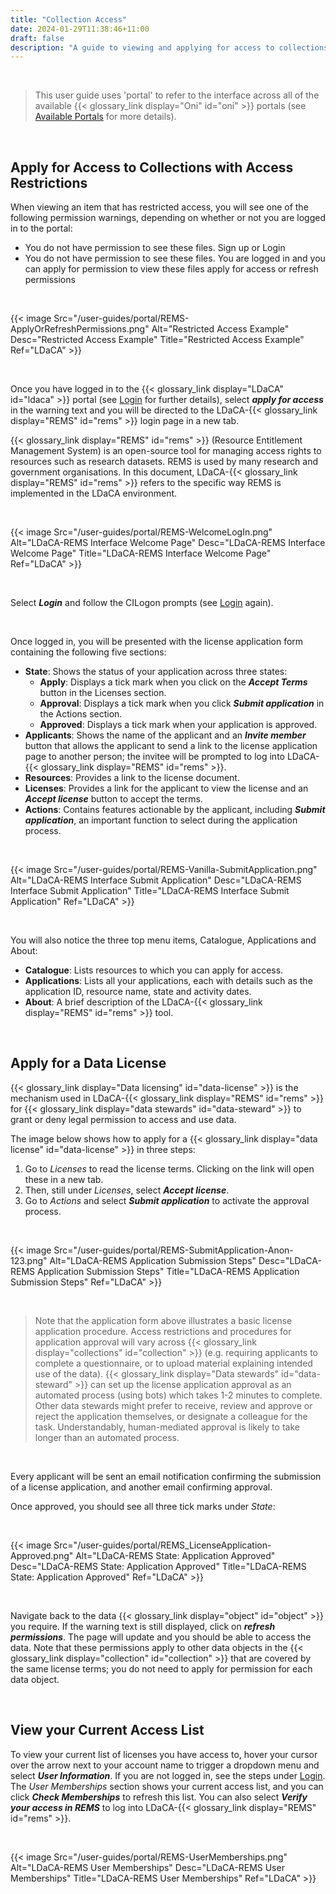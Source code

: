 ```yaml
---
title: "Collection Access"
date: 2024-01-29T11:38:46+11:00
draft: false
description: "A guide to viewing and applying for access to collections in the portal."
---
```


<br>

> This user guide uses 'portal' to refer to the interface across all of the available {{< glossary_link display="Oni" id="oni" >}} portals (see [Available Portals](/resources/user-guides/portal/available-portals/) for more details).

<br>

## Apply for Access to Collections with Access Restrictions

When viewing an item that has restricted access, you will see one of the following permission warnings, depending on whether or not you are logged in to the portal:
- You do not have permission to see these files. Sign up or Login
- You do not have permission to see these files. You are logged in and you can apply for permission to view these files apply for access or refresh permissions

<br>

{{< image Src="/user-guides/portal/REMS-ApplyOrRefreshPermissions.png" Alt="Restricted Access Example" Desc="Restricted Access Example" Title="Restricted Access Example" Ref="LDaCA" >}}

<br>

Once you have logged in to the {{< glossary_link display="LDaCA" id="ldaca" >}} portal (see [Login](/resources/user-guides/portal/login/) for further details), select ___apply for access___ in the warning text and you will be directed to the LDaCA-{{< glossary_link display="REMS" id="rems" >}} login page in a new tab.

{{< glossary_link display="REMS" id="rems" >}} (Resource Entitlement Management System) is an open-source tool for managing access rights to resources such as research datasets. REMS is used by many research and government organisations. In this document, LDaCA-{{< glossary_link display="REMS" id="rems" >}} refers to the specific way REMS is implemented in the LDaCA environment.

<br>

{{< image Src="/user-guides/portal/REMS-WelcomeLogIn.png" Alt="LDaCA-REMS Interface Welcome Page" Desc="LDaCA-REMS Interface Welcome Page" Title="LDaCA-REMS Interface Welcome Page" Ref="LDaCA" >}}

<br>

Select ___Login___ and follow the CILogon prompts (see [Login](/resources/user-guides/portal/login/) again).

<br>

Once logged in, you will be presented with the license application form containing the following five sections:
- __State__: Shows the status of your application across three states:
    - __Apply__: Displays a tick mark when you click on the ___Accept Terms___ button in the Licenses section.
    - __Approval__: Displays a tick mark when you click ___Submit application___ in the Actions section.
    - __Approved__: Displays a tick mark when your application is approved.
- __Applicants__: Shows the name of the applicant and an ___Invite member___ button that allows the applicant to send a link to the license application page to another person; the invitee will be prompted to log into LDaCA-{{< glossary_link display="REMS" id="rems" >}}.
- __Resources__: Provides a link to the license document.
- __Licenses__: Provides a link for the applicant to view the license and an ___Accept license___ button to accept the terms.
- __Actions__: Contains features actionable by the applicant, including ___Submit application___, an important function to select during the application process.

<br>

{{< image Src="/user-guides/portal/REMS-Vanilla-SubmitApplication.png" Alt="LDaCA-REMS Interface Submit Application" Desc="LDaCA-REMS Interface Submit Application" Title="LDaCA-REMS Interface Submit Application" Ref="LDaCA" >}}

<br>

You will also notice the three top menu items, Catalogue, Applications and About:
- __Catalogue__: Lists resources to which you can apply for access.
- __Applications__: Lists all your applications, each with details such as the application ID, resource name, state and activity dates.
- __About__: A brief description of the LDaCA-{{< glossary_link display="REMS" id="rems" >}} tool.

<br>

## Apply for a Data License

{{< glossary_link display="Data licensing" id="data-license" >}} is the mechanism used in LDaCA-{{< glossary_link display="REMS" id="rems" >}} for {{< glossary_link display="data stewards" id="data-steward" >}} to grant or deny legal permission to access and use data.

The image below shows how to apply for a {{< glossary_link display="data license" id="data-license" >}} in three steps:
1. Go to _Licenses_ to read the license terms. Clicking on the link will open these in a new tab.
2. Then, still under _Licenses_, select ___Accept license___.
3. Go to _Actions_ and select ___Submit application___ to activate the approval process.

<br>

{{< image Src="/user-guides/portal/REMS-SubmitApplication-Anon-123.png" Alt="LDaCA-REMS Application Submission Steps" Desc="LDaCA-REMS Application Submission Steps" Title="LDaCA-REMS Application Submission Steps" Ref="LDaCA" >}}

<br>

> Note that the application form above illustrates a basic license application procedure. Access restrictions and procedures for application approval will vary across {{< glossary_link display="collections" id="collection" >}} (e.g. requiring applicants to complete a questionnaire, or to upload material explaining intended use of the data). {{< glossary_link display="Data stewards" id="data-steward" >}} can set up the license application approval as an automated process (using bots) which takes 1-2 minutes to complete. Other data stewards might prefer to receive, review and approve or reject the application themselves, or designate a colleague for the task. Understandably, human-mediated approval is likely to take longer than an automated process.

<br>

Every applicant will be sent an email notification confirming the submission of a license application, and another email confirming approval. 

Once approved, you should see all three tick marks under _State_:

<br>

{{< image Src="/user-guides/portal/REMS_LicenseApplication-Approved.png" Alt="LDaCA-REMS State: Application Approved" Desc="LDaCA-REMS State: Application Approved" Title="LDaCA-REMS State: Application Approved" Ref="LDaCA" >}}

<br>

Navigate back to the data {{< glossary_link display="object" id="object" >}} you require. If the warning text is still displayed, click on ___refresh permissions___. The page will update and you should be able to access the data. Note that these permissions apply to other data objects in the {{< glossary_link display="collection" id="collection" >}} that are covered by the same license terms; you do not need to apply for permission for each data object.

<br>

## View your Current Access List

To view your current list of licenses you have access to, hover your cursor over the arrow next to your account name to trigger a dropdown menu and select ___User Information___. If you are not logged in, see the steps under [Login](/resources/user-guides/portal/login/). The _User Memberships_ section shows your current access list, and you can click ___Check Memberships___ to refresh this list. You can also select ___Verify your access in REMS___ to log into LDaCA-{{< glossary_link display="REMS" id="rems" >}}.

<br>

{{< image Src="/user-guides/portal/REMS-UserMemberships.png" Alt="LDaCA-REMS User Memberships" Desc="LDaCA-REMS User Memberships" Title="LDaCA-REMS User Memberships" Ref="LDaCA" >}}

<br>